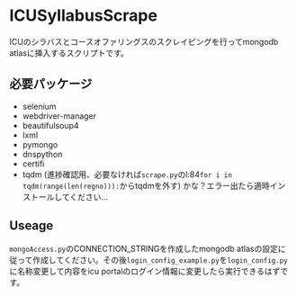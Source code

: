 # ICUSyllabusScrape

ICUのシラバスとコースオファリングスのスクレイピングを行ってmongodb atlasに挿入するスクリプトです。

## 必要パッケージ
- selenium
- webdriver-manager
- beautifulsoup4
- lxml
- pymongo
- dnspython
- certifi
- tqdm (進捗確認用、必要なければ`scrape.py`のl:84`for i in tqdm(range(len(regno))):`からtqdmを外す)
かな？エラー出たら適時インストールしてください…

## Useage

`mongoAccess.py`のCONNECTION_STRINGを作成したmongodb atlasの設定に従って作成してください。その後`login_config_example.py`を`login_config.py`に名称変更して内容をicu portalのログイン情報に変更したら実行できるはずです。